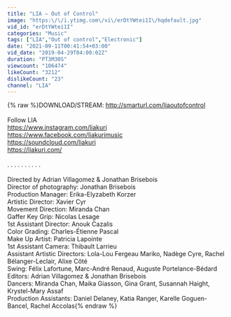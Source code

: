 ```yaml
---
title: "LIA — Out of Control"
image: "https:\/\/i.ytimg.com\/vi\/erDtYWtei1I\/hqdefault.jpg"
vid_id: "erDtYWtei1I"
categories: "Music"
tags: ["LIA","Out of control","Electronic"]
date: "2021-09-11T00:41:54+03:00"
vid_date: "2019-04-29T04:00:02Z"
duration: "PT3M30S"
viewcount: "106474"
likeCount: "3212"
dislikeCount: "23"
channel: "LIA"
---
```

{% raw %}DOWNLOAD/STREAM: <a rel="nofollow" target="blank" href="http://smarturl.com/liaoutofcontrol">http://smarturl.com/liaoutofcontrol</a><br /><br />Follow LIA<br /><a rel="nofollow" target="blank" href="https://www.instagram.com/liakuri">https://www.instagram.com/liakuri</a><br /><a rel="nofollow" target="blank" href="https://www.facebook.com/liakurimusic">https://www.facebook.com/liakurimusic</a><br /><a rel="nofollow" target="blank" href="https://soundcloud.com/liakuri">https://soundcloud.com/liakuri</a><br /><a rel="nofollow" target="blank" href="https://liakuri.com/">https://liakuri.com/</a><br /><br />. . . . . . . . . . <br /><br />Directed by Adrian Villagomez &amp; Jonathan Brisebois <br />Director of photography: Jonathan Brisebois <br />Production Manager: Erika-Elyzabeth Korzer<br />Artistic Director: Xavier Cyr<br />Movement Direction: Miranda Chan<br />Gaffer Key Grip: Nicolas Lesage<br />1st Assistant Director: Anouk Cazalis<br />Color Grading: Charles-Étienne Pascal<br />Make Up Artist: Patricia Lapointe<br />1st Assistant Camera: Thibault Larrieu<br />Assistant Artistic Directors: Lola-Lou Fergeau Mariko, Nadège Cyre, Rachel Bélanger-Leclair, Alixe Côté<br />Swing: Félix Lafortune, Marc-André Renaud, Auguste Portelance-Bédard<br />Editors: Adrian Villagomez &amp; Jonathan Brisebois<br />Dancers: Miranda Chan, Maika Giasson, Gina Grant, Susannah Haight, Krystel-Mary Assaf<br />Production Assistants: Daniel Delaney, Katia Ranger, Karelle Goguen-Bancel, Rachel Accolas{% endraw %}
